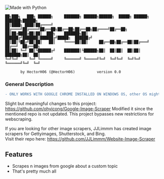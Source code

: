 ![Made with Python](https://forthebadge.com/images/badges/made-with-python.svg)

```ascii
██╗███╗   ███╗ ██████╗     ███████╗ ██████╗██████╗  █████╗ ██████╗ ███████╗██████╗ 
██║████╗ ████║██╔════╝     ██╔════╝██╔════╝██╔══██╗██╔══██╗██╔══██╗██╔════╝██╔══██╗
██║██╔████╔██║██║  ███╗    ███████╗██║     ██████╔╝███████║██████╔╝█████╗  ██████╔╝
██║██║╚██╔╝██║██║   ██║    ╚════██║██║     ██╔══██╗██╔══██║██╔═══╝ ██╔══╝  ██╔══██╗
██║██║ ╚═╝ ██║╚██████╔╝    ███████║╚██████╗██║  ██║██║  ██║██║     ███████╗██║  ██║
╚═╝╚═╝     ╚═╝ ╚═════╝     ╚══════╝ ╚═════╝╚═╝  ╚═╝╚═╝  ╚═╝╚═╝     ╚══════╝╚═╝  ╚═╝

       by HectorH06 (@HectorH06)          version 0.0
```

### General Description

```diff
- ONLY WORKS WITH GOOGLE CHROME INSTALLED ON WINDOWS OS, other OS might not be supported even if the webdriver version is changed
```
Slight but meaningful changes to this project: https://github.com/ohyicong/Google-Image-Scraper
Modified it since the mentioned repo is not updated.
This project bypasses new restrictions for webscraping.

If you are looking for other image scrapers, JJLimmm has created image scrapers for Gettyimages, Shutterstock, and Bing. <br>
Visit their repo here: https://github.com/JJLimmm/Website-Image-Scraper

## Features

- Scrapes n images from google about a custom topic
- That's pretty much all